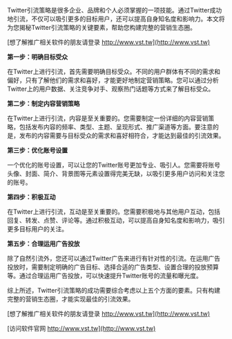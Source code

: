 Twitter引流策略是很多企业、品牌和个人必须掌握的一项技能。通过Twitter成功地引流，不仅可以吸引更多的目标用户，还可以提高自身知名度和影响力。本文将为您揭秘Twitter引流策略的关键要素，帮助您构建完整的营销生态圈。

[想了解推广相关软件的朋友请登录 http://www.vst.tw](http://www.vst.tw)

**第一步：明确目标受众**

在Twitter上进行引流，首先需要明确目标受众。不同的用户群体有不同的需求和偏好，只有了解他们的需求和喜好，才能更好地制定营销策略。您可以通过分析Twitter上的用户数据、关注竞争对手、观察热门话题等方式来了解目标受众。

**第二步：制定内容营销策略**

在Twitter上进行引流，内容是至关重要的。您需要制定一份详细的内容营销策略，包括发布内容的频率、类型、主题、呈现形式、推广渠道等方面。要注意的是，发布的内容需要与目标受众的需求和喜好相符合，才能达到最佳的引流效果。

**第三步：优化账号设置**

一个优化的账号设置，可以让您的Twitter账号更加专业、吸引人。您需要将账号头像、封面、简介、背景图等元素设置得完美无缺，以吸引更多用户访问和关注您的账号。

**第四步：积极互动**

在Twitter上进行引流，互动是至关重要的。您需要积极地与其他用户互动，包括回复、转发、点赞、评论等。通过积极互动，可以提高自身知名度和影响力，吸引更多目标用户的关注。

**第五步：合理运用广告投放**

除了自然引流外，您还可以通过Twitter广告来进行有针对性的引流。在运用广告投放时，需要制定明确的广告目标、选择合适的广告类型、设置合理的投放预算等。通过合理运用广告投放，可以快速提升Twitter账号的流量和曝光度。

综上所述，Twitter引流策略的成功需要综合考虑以上五个方面的要素。只有构建完整的营销生态圈，才能实现最佳的引流效果。

[想了解推广相关软件的朋友请登录 http://www.vst.tw](http://www.vst.tw)


[访问软件官网 http://www.vst.tw](http://www.vst.tw)
